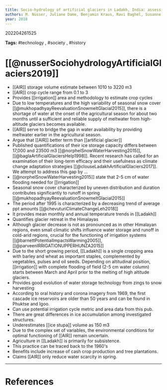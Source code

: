 ```yaml
---
title: Socio-hydrology of artificial glaciers in Ladakh, India: assessing adaptive strategies in a changing cryosphere
authors: M. Nüsser, Juliane Dame, Benjamin Kraus, Ravi Baghel, Susanne Schmidt
year: 2018
---
```


202204261525

**Tags:** #technology , #society , #history

# [[@nusserSociohydrologyArtificialGlaciers2019]]

- [[AIR]] storage volume estimate between 1010 to 3220 m3
- [[AIR]] crop cycle range from 0.1 to 3
- Provides [[irrigation]] area and methodology to estimate crop cycles
- Due to low temperatures and the high variability of seasonal snow cover [[@mukhopadhyayReevaluationSnowmeltGlacial2015]], there is a shortage of water at the onset of the agricultural season for about two months until a sufficient and reliable supply of meltwater from high-altitude glaciers becomes available.
- [[AIR]] serve to bridge the gap in water availability by providing meltwater earlier in the agricultural season.
- Argue that [[AIR]] better term than [[artificial glacier]]
- Published quantifications of their ice storage capacity differs between 17,000 and 23500 m3 [[@norphelSnowWaterHarvesting2015]], [[@baglaArtificialGlaciersHelp1998]]. Recent research has called for an examination of their long-term efficacy and their usefulness as climate change adaptation strategies [[@clouseLadakhArtificialGlaciers2017]]. We attempt to address this gap by ...
- [[@norphelSnowWaterHarvesting2015]] state that 2-5 cm of water flooding needed for  [[irrigation]]
- Seasonal snow cover characterized by uneven distribution and duration contributes significantly to runoff in spring [[@mukhopadhyayReevaluationSnowmeltGlacial2015]] 
- The period after 1995 is characterized by a decreasing trend of average ppt amounts [[@chevuturiClimateChangeLeh2018]]
- It provides mean monthly and annual temperature trends in [[Ladakh]]
- Quantifies glacier retreat in the Himalayas
- Although glacier decrease is not as pronounced as in other Himalayan regions, even small climatic shifts influence water storage and runoff in cold-arid regions, crucial for the functioning of irrigation systems  [[@barnettPotentialImpactsWarming2005]], [[@parveenIRRIGATIONUPPERHUNZA2015]]
- Due to the short growing period, [[Ladakh]] is a single cropping area with barley and wheat as important staples, complemented by vegetables, pulses and oil seeds. Depending on altitudinal position, [[irrigation]] with complete flooding of field (2-5 cm water column) starts between March and April prior to the melting of high altitude glaciers.
- Provides good evolution of water storage technology from zings to snow harvesting
- According to oral history and corona imagery from 1969, the first cascade ice reservoirs are older than 50 years and can be found in Phuktse and Igoo.
- Can use potential irrigation cycle metric and area data from this pub.
- There are great differences in ice accumulation among investigated structures.
- Underestimates [[ice stupa]] volume as 150 m3
- Due to the complex set of variables, the environmental conditions for optimal functioning of [[AIR]] remain uncertain.
- Agriculture in [[Ladakh]] is primarily for subsistence.
- This practice can be traced back to the 1960's
- Benefits include increase of cash crop production and tree plantations.
- Claims [[AIR]] only reduce water scarcity in spring.



---
# References

